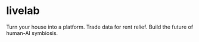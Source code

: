 # livelab
Turn your house into a platform. Trade data for rent relief. Build the future of human-AI symbiosis.

